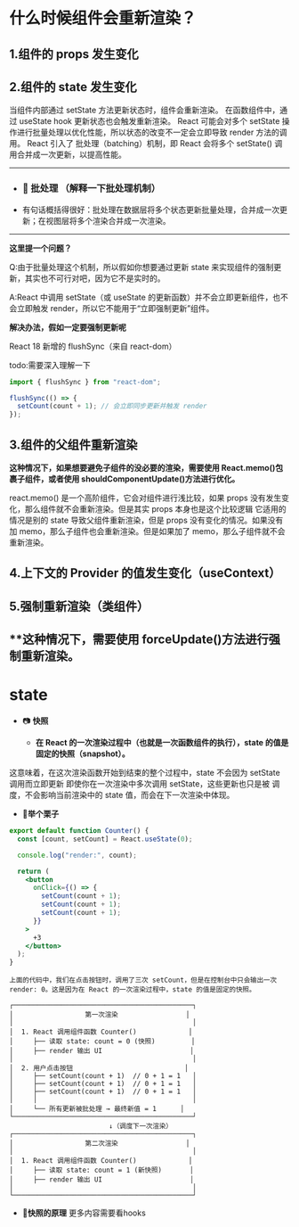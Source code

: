 # 什么时候组件会重新渲染？

## 1.组件的 props 发生变化

## 2.组件的 state 发生变化

当组件内部通过 setState 方法更新状态时，组件会重新渲染。﻿
在函数组件中，通过 useState hook 更新状态也会触发重新渲染。﻿
React 可能会对多个 setState 操作进行批量处理以优化性能，所以状态的改变不一定会立即导致 render 方法的调用。﻿
React 引入了 批处理（batching）机制，即 React 会将多个 setState() 调用合并成一次更新，以提高性能。

---

- ### 🧪 批处理 （解释一下批处理机制）
- 有句话概括得很好：批处理在数据层将多个状态更新批量处理，合并成一次更新；在视图层将多个渲染合并成一次渲染。

---

**这里提一个问题？**

Q:由于批量处理这个机制，所以假如你想要通过更新 state 来实现组件的强制更新，其实也不可行对吧，因为它不是实时的。

A:React 中调用 setState（或 useState 的更新函数）并不会立即更新组件，也不会立即触发 render，所以它不能用于“立即强制更新”组件。

**解决办法，假如一定要强制更新呢**

React 18 新增的 flushSync（来自 react-dom）

todo:需要深入理解一下

```jsx
import { flushSync } from "react-dom";

flushSync(() => {
  setCount(count + 1); // 会立即同步更新并触发 render
});
```

## 3.组件的父组件重新渲染

**这种情况下，如果想要避免子组件的没必要的渲染，需要使用 React.memo()包裹子组件，或者使用 shouldComponentUpdate()方法进行优化。**

react.memo() 是一个高阶组件，它会对组件进行浅比较，如果 props 没有发生变化，那么组件就不会重新渲染。但是其实 props 本身也是这个比较逻辑
它适用的情况是别的 state 导致父组件重新渲染，但是 props 没有变化的情况。如果没有加 memo，那么子组件也会重新渲染。但是如果加了 memo，那么子组件就不会重新渲染。

## 4.上下文的 Provider 的值发生变化（useContext）

## 5.强制重新渲染（类组件）

\*\*这种情况下，需要使用 forceUpdate()方法进行强制重新渲染。
----------------------------------------------------------------
# state
- 📷 **快照**  

  - **在 React 的一次渲染过程中（也就是一次函数组件的执行），state 的值是固定的快照（snapshot）。**

这意味着，在这次渲染函数开始到结束的整个过程中，state 不会因为 setState 调用而立即更新
即使你在一次渲染中多次调用 setState，这些更新也只是被 调度，不会影响当前渲染中的 state 值，而会在下一次渲染中体现。
- 🌰**举个栗子**
```jsx
export default function Counter() {
  const [count, setCount] = React.useState(0);

  console.log("render:", count);

  return (
    <button
      onClick={() => {
        setCount(count + 1);
        setCount(count + 1);
        setCount(count + 1);
      }}
    >
      +3
    </button>
  );
}
```
```
上面的代码中，我们在点击按钮时，调用了三次 setCount，但是在控制台中只会输出一次 render: 0。这是因为在 React 的一次渲染过程中，state 的值是固定的快照。

┌─────────────────────────────────────────────┐
│                  第一次渲染                 │
│                                             │
│  1. React 调用组件函数 Counter()             │
│     ├── 读取 state: count = 0 (快照)         │
│     ├── render 输出 UI                      │
│                                             │
│  2. 用户点击按钮                            │
│     ├── setCount(count + 1)  // 0 + 1 = 1   │
│     ├── setCount(count + 1)  // 0 + 1 = 1   │
│     ├── setCount(count + 1)  // 0 + 1 = 1   │
│     │                                       │
│     └── 所有更新被批处理 → 最终新值 = 1      │
└─────────────────────────────────────────────┘
                         ↓（调度下一次渲染）
┌─────────────────────────────────────────────┐
│                  第二次渲染                 │
│                                             │
│  1. React 调用组件函数 Counter()             │
│     ├── 读取 state: count = 1 (新快照)       │
│     ├── render 输出 UI                      │
│                                             │
└─────────────────────────────────────────────┘
```
- 🎀**快照的原理**
  更多内容需要看hooks